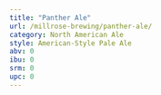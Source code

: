 ```yaml
---
title: "Panther Ale"
url: /millrose-brewing/panther-ale/
category: North American Ale
style: American-Style Pale Ale
abv: 0
ibu: 0
srm: 0
upc: 0
---
```


